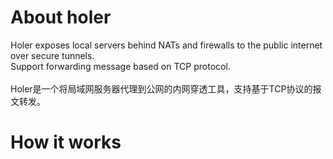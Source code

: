 # About holer
Holer exposes local servers behind NATs and firewalls to the public internet over secure tunnels. <br/>
Support forwarding message based on TCP protocol.<br/><br/>
Holer是一个将局域网服务器代理到公网的内网穿透工具，支持基于TCP协议的报文转发。

# How it works
